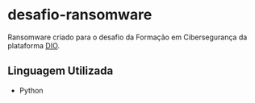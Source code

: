 # desafio-ransomware
Ransomware criado para o desafio da Formação em Cibersegurança da plataforma [DIO](https://dio.me).

## Linguagem Utilizada
* Python
